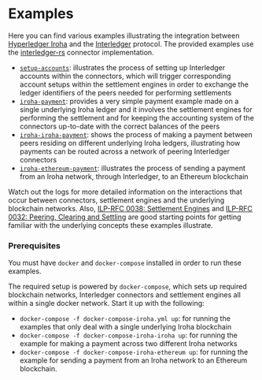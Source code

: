 # Examples

Here you can find various examples illustrating the integration between [Hyperledger Iroha](https://github.com/hyperledger/iroha) and the [Interledger](https://interledger.org/) protocol.
The provided examples use the [interledger-rs](https://github.com/interledger-rs/interledger-rs) connector implementation.

- [`setup-accounts`](./scripts/setup-accounts): illustrates the process of setting up Interledger accounts within the connectors, which will trigger corresponding account setups within the settlement engines in order to exchange the ledger identifiers of the peers needed for performing settlements
- [`iroha-payment`](./scripts/iroha-payment): provides a very simple payment example made on a single underlying Iroha ledger and it involves the settlement engines for performing the settlement and for keeping the accounting system of the connectors up-to-date with the correct balances of the peers
- [`iroha-iroha-payment`](./scripts/iroha-iroha-payment): shows the process of making a payment between peers residing on different underlying Iroha ledgers, illustrating how payments can be routed across a network of peering Interledger connectors
- [`iroha-ethereum-payment`](./scripts/iroha-ethereum-payment): illustrates the process of sending a payment from an Iroha network, through Interledger, to an Ethereum blockchain

Watch out the logs for more detailed information on the interactions that occur between connectors, settlement engines and the underlying blockchain networks.
Also, [ILP-RFC 0038: Settlement Engines](https://github.com/interledger/rfcs/blob/master/0038-settlement-engines/0038-settlement-engines.md#settlement-engine-http-api) and [ILP-RFC 0032: Peering, Clearing and Settling](https://github.com/interledger/rfcs/blob/master/0032-peering-clearing-settlement/0032-peering-clearing-settlement.md) are good starting points for getting familiar with the underlying concepts these examples illustrate.

### Prerequisites

You must have `docker` and `docker-compose` installed in order to run these examples.

The required setup is powered by `docker-compose`, which sets up required blockchain networks, Interledger connectors and settlement engines all within a single docker network.
Start it up with the following:
- `docker-compose -f docker-compose-iroha.yml up`: for running the examples that only deal with a single underlying Iroha blockchain
- `docker-compose -f docker-compose-iroha-iroha up`: for running the example for making a payment across two different Iroha networks
- `docker-compose -f docker-compose-iroha-ethereum up`: for running the example for sending a payment from an Iroha network to an Ethereum blockchain.
